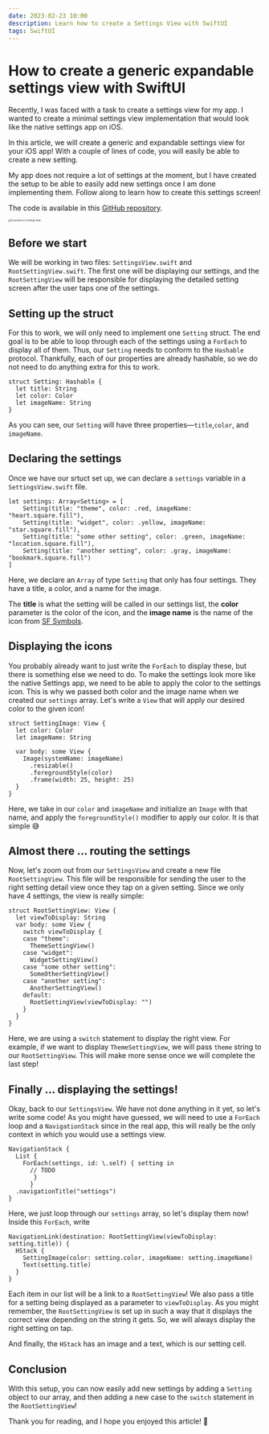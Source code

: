 ```yaml
---
date: 2023-02-23 10:00
description: Learn how to create a Settings View with SwiftUI
tags: SwiftUI
---
```

# How to create a generic expandable settings view with SwiftUI

Recently, I was faced with a task to create a settings view for my app. I wanted to create a minimal settings view implementation that would look like the native settings app on iOS. 

In this article, we will create a generic and expandable settings view for your iOS app! With a couple of lines of code, you will easily be able to create a new setting. 

My app does not require a lot of settings at the moment, but I have created the setup to be able to easily add new settings once I am done implementing them. Follow along to learn how to create this settings screen!

The code is available in this [GitHub repository](https://github.com/simanerush/settings-tutorial).

<img src="/images/settingsview.png" alt="Screenshot of a Settings View" style="zoom:30%;" />

## Before we start

We will be working in two files: `SettingsView.swift` and `RootSettingView.swift`. The first one will be displaying our settings, and the `RootSettingView` will be responsible for displaying the detailed setting screen after the user taps one of the settings.

## Setting up the struct

For this to work, we will only need to implement one `Setting` struct. The end goal is to be able to loop through each of the settings using a `ForEach` to display all of them. Thus, our `Setting` needs to conform to the `Hashable` protocol. Thankfully, each of our properties are already hashable, so we do not need to do anything extra for this to work.

```
struct Setting: Hashable {
  let title: String
  let color: Color
  let imageName: String
}
```

As you can see, our `Setting` will have three properties—`title`,`color`, and `imageName`.

## Declaring the settings

Once we have our srtuct set up, we can declare a `settings` variable in a `SettingsView.swift` file.

```
let settings: Array<Setting> = [
    Setting(title: "theme", color: .red, imageName: "heart.square.fill"),
    Setting(title: "widget", color: .yellow, imageName: "star.square.fill"),
    Setting(title: "some other setting", color: .green, imageName: "location.square.fill"),
    Setting(title: "another setting", color: .gray, imageName: "bookmark.square.fill")
]
```

Here, we declare an `Array` of type `Setting` that only has four settings. They have a title, a color, and a name for the image. 

The **title** is what the setting will be called in our settings list, the **color** parameter is the color of the icon, and the **image name** is the name of the icon from [SF Symbols](https://developer.apple.com/sf-symbols/). 

## Displaying the icons

You probably already want to just write the `ForEach` to display these, but there is something else we need to do. To make the settings look more like the native Settings app, we need to be able to apply the color to the settings icon. This is why we passed both color and the image name when we created our `settings` array. Let's write a `View` that will apply our desired color to the given icon!

```
struct SettingImage: View {
  let color: Color
  let imageName: String
  
  var body: some View {
    Image(systemName: imageName)
      .resizable()
      .foregroundStyle(color)
      .frame(width: 25, height: 25)
  }
}
```

Here, we take in our `color` and `imageName` and initialize an `Image` with that name, and apply the `foregroundStyle()` modifier to apply our color. It is that simple 😅

## Almost there ... routing the settings

Now, let's zoom out from our `SettingsView` and create a new file `RootSettingView`. This file will be responsible for sending the user to the right setting detail view once they tap on a given setting. Since we only have 4 settings, the view is really simple:

```
struct RootSettingView: View {
  let viewToDisplay: String
  var body: some View {
    switch viewToDisplay {
    case "theme":
      ThemeSettingView()
    case "widget":
      WidgetSettingView()
    case "some other setting":
      SomeOtherSettingView()
    case "another setting":
      AnotherSettingView()
    default:
      RootSettingView(viewToDisplay: "")
    }
  }
}
```

Here, we are using a `switch` statement to display the right view. For example, if we want to display `ThemeSettingView`, we will pass `theme` string to our `RootSettingView`. This will make more sense once we will complete the last step!

## Finally ... displaying the settings!

Okay, back to our `SettingsView`. We have not done anything in it yet, so let's write some code! As you might have guessed, we will need to use a `ForEach` loop and a `NavigationStack` since in the real app, this will really be the only context in which you would use a settings view.

```
NavigationStack {
  List {
    ForEach(settings, id: \.self) { setting in 
      // TODO
       }             
      }
  .navigationTitle("settings")
}
```

Here, we just loop through our `settings` array, so let's display them now! Inside this `ForEach`, write

```
NavigationLink(destination: RootSettingView(viewToDisplay: setting.title)) {
  HStack {
    SettingImage(color: setting.color, imageName: setting.imageName)
    Text(setting.title)
  }
}
```

Each item in our list will be a link to a `RootSettingView`! We also pass a title for a setting being displayed as a parameter to `viewToDisplay`. As you might remember, the `RootSettingView` is set up in such a way that it displays the correct view depending on the string it gets. So, we will always display the right setting on tap. 

And finally, the `HStack` has an image and a text, which is our setting cell.



## Conclusion

With this setup, you can now easily add new settings by adding a `Setting` object to our array, and then adding a new case to the `switch` statement in the `RootSettingView`!

Thank you for reading, and I hope you enjoyed this article! 💛
